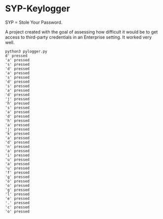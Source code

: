# SYP-Keylogger
SYP = Stole Your Password. 

A project created with the goal of assessing how difficult it would be to get access to third-party credentials in an Enterprise setting. 
It worked very well.



```python3 
python3 pylogger.py
d' pressed
'a' pressed
's' pressed
'd' pressed
'a' pressed
's' pressed
'd' pressed
's' pressed
'a' pressed
'd' pressed
'j' pressed
'h' pressed
's' pressed
'a' pressed
'd' pressed
'h' pressed
'a' pressed
'j' pressed
'k' pressed
'a' pressed
'd' pressed
'n' pressed
'a' pressed
'i' pressed
'u' pressed
'a' pressed
'u' pressed
'f' pressed
'g' pressed
'o' pressed
'o' pressed
'g' pressed
'l' pressed
'e' pressed
'.' pressed
'c' pressed
'o' pressed

```


